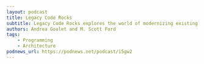 ```yaml
---
layout: podcast
title: Legacy Code Rocks
subtitle: Legacy Code Rocks explores the world of modernizing existing software applications. Hosts Andrea Goulet and M. Scott Ford of Corgibytes are out to change the way you think about legacy code.
authors: Andrea Goulet and M. Scott Ford
tags:
    - Programming
    - Architecture
podnews_url: https://podnews.net/podcast/i5gw2
---
```

